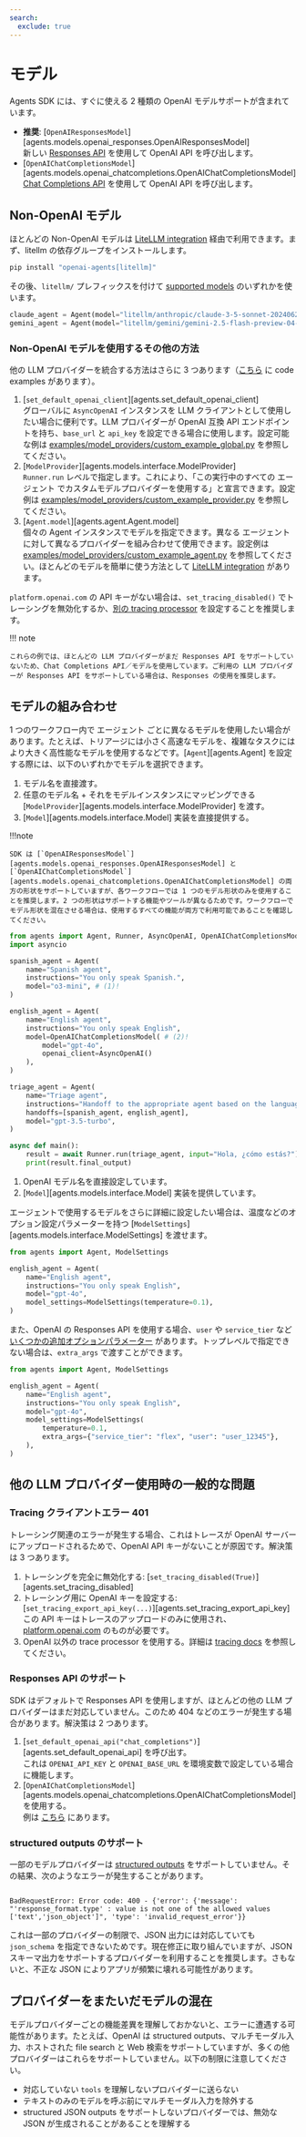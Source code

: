 ```yaml
---
search:
  exclude: true
---
```

# モデル

Agents SDK には、すぐに使える 2 種類の OpenAI モデルサポートが含まれています。

-   **推奨**: [`OpenAIResponsesModel`][agents.models.openai_responses.OpenAIResponsesModel]  
    新しい [Responses API](https://platform.openai.com/docs/api-reference/responses) を使用して OpenAI API を呼び出します。
-   [`OpenAIChatCompletionsModel`][agents.models.openai_chatcompletions.OpenAIChatCompletionsModel]  
    [Chat Completions API](https://platform.openai.com/docs/api-reference/chat) を使用して OpenAI API を呼び出します。

## Non-OpenAI モデル

ほとんどの Non-OpenAI モデルは [LiteLLM integration](./litellm.md) 経由で利用できます。まず、litellm の依存グループをインストールします。

```bash
pip install "openai-agents[litellm]"
```

その後、`litellm/` プレフィックスを付けて [supported models](https://docs.litellm.ai/docs/providers) のいずれかを使います。

```python
claude_agent = Agent(model="litellm/anthropic/claude-3-5-sonnet-20240620", ...)
gemini_agent = Agent(model="litellm/gemini/gemini-2.5-flash-preview-04-17", ...)
```

### Non-OpenAI モデルを使用するその他の方法

他の LLM プロバイダーを統合する方法はさらに 3 つあります（[こちら](https://github.com/openai/openai-agents-python/tree/main/examples/model_providers/) に code examples があります）。

1. [`set_default_openai_client`][agents.set_default_openai_client]  
   グローバルに `AsyncOpenAI` インスタンスを LLM クライアントとして使用したい場合に便利です。LLM プロバイダーが OpenAI 互換 API エンドポイントを持ち、`base_url` と `api_key` を設定できる場合に使用します。設定可能な例は [examples/model_providers/custom_example_global.py](https://github.com/openai/openai-agents-python/tree/main/examples/model_providers/custom_example_global.py) を参照してください。
2. [`ModelProvider`][agents.models.interface.ModelProvider]  
   `Runner.run` レベルで指定します。これにより、「この実行中のすべての エージェント でカスタムモデルプロバイダーを使用する」と宣言できます。設定例は [examples/model_providers/custom_example_provider.py](https://github.com/openai/openai-agents-python/tree/main/examples/model_providers/custom_example_provider.py) を参照してください。
3. [`Agent.model`][agents.agent.Agent.model]  
   個々の Agent インスタンスでモデルを指定できます。異なる エージェント に対して異なるプロバイダーを組み合わせて使用できます。設定例は [examples/model_providers/custom_example_agent.py](https://github.com/openai/openai-agents-python/tree/main/examples/model_providers/custom_example_agent.py) を参照してください。ほとんどのモデルを簡単に使う方法として [LiteLLM integration](./litellm.md) があります。

`platform.openai.com` の API キーがない場合は、`set_tracing_disabled()` でトレーシングを無効化するか、[別の tracing processor](../tracing.md) を設定することを推奨します。

!!! note

    これらの例では、ほとんどの LLM プロバイダーがまだ Responses API をサポートしていないため、Chat Completions API／モデルを使用しています。ご利用の LLM プロバイダーが Responses API をサポートしている場合は、Responses の使用を推奨します。

## モデルの組み合わせ

1 つのワークフロー内で エージェント ごとに異なるモデルを使用したい場合があります。たとえば、トリアージには小さく高速なモデルを、複雑なタスクにはより大きく高性能なモデルを使用するなどです。[`Agent`][agents.Agent] を設定する際には、以下のいずれかでモデルを選択できます。

1. モデル名を直接渡す。  
2. 任意のモデル名 + それをモデルインスタンスにマッピングできる [`ModelProvider`][agents.models.interface.ModelProvider] を渡す。  
3. [`Model`][agents.models.interface.Model] 実装を直接提供する。  

!!!note

    SDK は [`OpenAIResponsesModel`][agents.models.openai_responses.OpenAIResponsesModel] と [`OpenAIChatCompletionsModel`][agents.models.openai_chatcompletions.OpenAIChatCompletionsModel] の両方の形状をサポートしていますが、各ワークフローでは 1 つのモデル形状のみを使用することを推奨します。2 つの形状はサポートする機能やツールが異なるためです。ワークフローでモデル形状を混在させる場合は、使用するすべての機能が両方で利用可能であることを確認してください。

```python
from agents import Agent, Runner, AsyncOpenAI, OpenAIChatCompletionsModel
import asyncio

spanish_agent = Agent(
    name="Spanish agent",
    instructions="You only speak Spanish.",
    model="o3-mini", # (1)!
)

english_agent = Agent(
    name="English agent",
    instructions="You only speak English",
    model=OpenAIChatCompletionsModel( # (2)!
        model="gpt-4o",
        openai_client=AsyncOpenAI()
    ),
)

triage_agent = Agent(
    name="Triage agent",
    instructions="Handoff to the appropriate agent based on the language of the request.",
    handoffs=[spanish_agent, english_agent],
    model="gpt-3.5-turbo",
)

async def main():
    result = await Runner.run(triage_agent, input="Hola, ¿cómo estás?")
    print(result.final_output)
```

1. OpenAI モデル名を直接設定しています。  
2. [`Model`][agents.models.interface.Model] 実装を提供しています。  

エージェントで使用するモデルをさらに詳細に設定したい場合は、温度などのオプション設定パラメーターを持つ [`ModelSettings`][agents.models.interface.ModelSettings] を渡せます。

```python
from agents import Agent, ModelSettings

english_agent = Agent(
    name="English agent",
    instructions="You only speak English",
    model="gpt-4o",
    model_settings=ModelSettings(temperature=0.1),
)
```

また、OpenAI の Responses API を使用する場合、`user` や `service_tier` など [いくつかの追加オプションパラメーター](https://platform.openai.com/docs/api-reference/responses/create) があります。トップレベルで指定できない場合は、`extra_args` で渡すことができます。

```python
from agents import Agent, ModelSettings

english_agent = Agent(
    name="English agent",
    instructions="You only speak English",
    model="gpt-4o",
    model_settings=ModelSettings(
        temperature=0.1,
        extra_args={"service_tier": "flex", "user": "user_12345"},
    ),
)
```

## 他の LLM プロバイダー使用時の一般的な問題

### Tracing クライアントエラー 401

トレーシング関連のエラーが発生する場合、これはトレースが OpenAI サーバーにアップロードされるためで、OpenAI API キーがないことが原因です。解決策は 3 つあります。

1. トレーシングを完全に無効化する: [`set_tracing_disabled(True)`][agents.set_tracing_disabled]  
2. トレーシング用に OpenAI キーを設定する: [`set_tracing_export_api_key(...)`][agents.set_tracing_export_api_key]  
   この API キーはトレースのアップロードのみに使用され、[platform.openai.com](https://platform.openai.com/) のものが必要です。  
3. OpenAI 以外の trace processor を使用する。詳細は [tracing docs](../tracing.md#custom-tracing-processors) を参照してください。

### Responses API のサポート

SDK はデフォルトで Responses API を使用しますが、ほとんどの他の LLM プロバイダーはまだ対応していません。このため 404 などのエラーが発生する場合があります。解決策は 2 つあります。

1. [`set_default_openai_api("chat_completions")`][agents.set_default_openai_api] を呼び出す。  
   これは `OPENAI_API_KEY` と `OPENAI_BASE_URL` を環境変数で設定している場合に機能します。  
2. [`OpenAIChatCompletionsModel`][agents.models.openai_chatcompletions.OpenAIChatCompletionsModel] を使用する。  
   例は [こちら](https://github.com/openai/openai-agents-python/tree/main/examples/model_providers/) にあります。  

### structured outputs のサポート

一部のモデルプロバイダーは [structured outputs](https://platform.openai.com/docs/guides/structured-outputs) をサポートしていません。その結果、次のようなエラーが発生することがあります。

```

BadRequestError: Error code: 400 - {'error': {'message': "'response_format.type' : value is not one of the allowed values ['text','json_object']", 'type': 'invalid_request_error'}}

```

これは一部のプロバイダーの制限で、JSON 出力には対応していても `json_schema` を指定できないためです。現在修正に取り組んでいますが、JSON スキーマ出力をサポートするプロバイダーを利用することを推奨します。さもないと、不正な JSON によりアプリが頻繁に壊れる可能性があります。

## プロバイダーをまたいだモデルの混在

モデルプロバイダーごとの機能差異を理解しておかないと、エラーに遭遇する可能性があります。たとえば、OpenAI は structured outputs、マルチモーダル入力、ホストされた file search と Web 検索をサポートしていますが、多くの他プロバイダーはこれらをサポートしていません。以下の制限に注意してください。

-   対応していない `tools` を理解しないプロバイダーに送らない  
-   テキストのみのモデルを呼ぶ前にマルチモーダル入力を除外する  
-   structured JSON outputs をサポートしないプロバイダーでは、無効な JSON が生成されることがあることを理解する